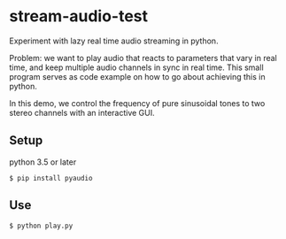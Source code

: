 # stream-audio-test
Experiment with lazy real time audio streaming in python.

Problem: we want to play audio that reacts to parameters that vary in real time, and keep multiple audio channels in sync in real time.  This small program serves as code example on how to go about achieving this in python.

In this demo, we control the frequency of pure sinusoidal tones to two stereo channels with an interactive GUI. 

## Setup
python 3.5 or later 

```
$ pip install pyaudio
```

## Use
```
$ python play.py
```